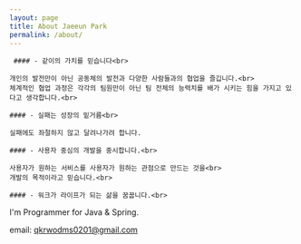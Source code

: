 ```yaml
---
layout: page
title: About Jaeeun Park
permalink: /about/
---
```


```
 #### - 같이의 가치를 믿습니다<br>

개인의 발전만이 아닌 공동체의 발전과 다양한 사람들과의 협업을 즐깁니다.<br>
체계적인 협업 과정은 각각의 팀원만이 아닌 팀 전체의 능력치를 배가 시키는 힘을 가지고 있다고 생각합니다.<br>

#### - 실패는 성장의 밑거름<br>

실패에도 좌절하지 않고 달려나가려 합니다.

#### - 사용자 중심의 개발을 중시합니다.<br>

사용자가 원하는 서비스를 사용자가 원하는 관점으로 만드는 것을<br>
개발의 목적이라고 믿습니다.<br>

#### - 워크가 라이프가 되는 삶을 꿈꿉니다.<br>
```

I'm Programmer for Java & Spring.

email: qkrwodms0201@gmail.com
